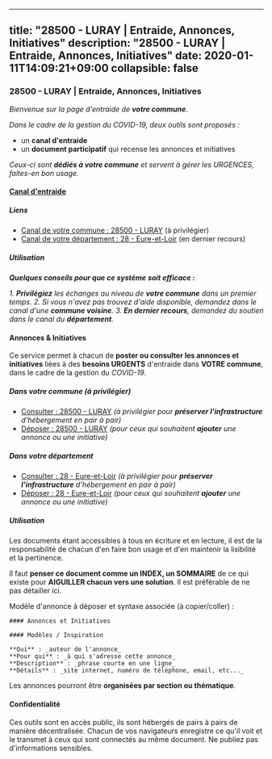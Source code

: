 
---
title: "28500 - LURAY | Entraide, Annonces, Initiatives"
description: "28500 - LURAY | Entraide, Annonces, Initiatives"
date: 2020-01-11T14:09:21+09:00
collapsible: false
---

### 28500 - LURAY | Entraide, Annonces, Initiatives

_Bienvenue sur la page d'entraide de **votre commune**_.

_Dans le cadre de la gestion du COVID-19, deux outils sont proposés :_

- un **canal d'entraide**
- un **document participatif** qui recense les annonces et initiatives

_Ceux-ci sont **dédiés à votre commune** et servent à gérer les URGENCES, faites-en bon usage._

#### [Canal d'entraide](https://entraide.stopcoronavirus.tech/#/channel/28500_luray)

##### Liens

- [Canal de votre commune : 28500 	- LURAY](https://entraide.stopcoronavirus.tech/#/channel/28500_luray) (à privilégier)
- [Canal de votre département : 28 	- Eure-et-Loir](https://entraide.stopcoronavirus.tech/#/channel/28_eure-et-loir) (en dernier recours)

##### Utilisation

_**Quelques conseils pour que ce système soit efficace :**_

_1. **Privilégiez** les échanges au niveau de **votre commune** dans un premier temps._
_2. Si vous n'avez pas trouvez d'aide disponible, demandez dans le canal d'une **commune voisine**._
_3. **En dernier recours**, demandez du soutien dans le canal du **département**._

#### Annonces & Initiatives


Ce service permet à chacun de **poster ou consulter les annonces et initiatives** liées à des **besoins
URGENTS** d'entraide dans **VOTRE commune**, dans le cadre de la gestion du _COVID-19_.

##### Dans votre commune (à privilégier)

- [Consulter : 28500 	- LURAY](https://docs.stopcoronavirus.tech/#/r/markdown/28500_luray/4XTTM5gMp923vJyPXnYMDGUdtycM4zA4ooFzX9mhJm4dwsXB7) _(à privilégier pour **préserver l'infrastructure** d'hébergement en pair à pair)_
- [Déposer : 28500 	- LURAY](https://docs.stopcoronavirus.tech/#/w/markdown/28500_luray/4XTTM5gMp923vJyPXnYMDGUdtycM4zA4ooFzX9mhJm4dwsXB7-K3TgUuRgw9yiRMPVqZPfbqJ4NKDzPutC76Wwvx2S29FtUET8xvS5GQUfgBrUSqedSQVXVAkNehQXUV88orbpTCHy6J7vHtK7Kv4arCVrJ5uod31TVTeWNnz5zgA4FFmLqrWrhZpV) _(pour ceux qui souhaitent **ajouter** une annonce ou une initiative)_

##### Dans votre département

- [Consulter : 28 	- Eure-et-Loir](https://docs.stopcoronavirus.tech/#/r/markdown/28_eure-et-loir/4XTTM5LepCtg9GBmFEMW23CbsQb2HZx5ehMUU2csFUTyjYrSq) _(à privilégier pour **préserver l'infrastructure** d'hébergement en pair à pair)_
- [Déposer : 28 	- Eure-et-Loir](https://docs.stopcoronavirus.tech/#/w/markdown/28_eure-et-loir/4XTTM5LepCtg9GBmFEMW23CbsQb2HZx5ehMUU2csFUTyjYrSq-K3TgUYHFLv3YjcrDiwyMMKWvJ83kdck4nBTyywkZSNzFT7MbvSpMdPmf6hhNoNki7GCmkZS8sZAN5Y2QKihoZuSH76Ainox4Qx5isjyMghURVc9ASC39tvmKp1uogBmL1dqnEFVF) _(pour ceux qui souhaitent **ajouter** une annonce ou une initiative)_


##### Utilisation

Les documents étant accessibles à tous en écriture et en lecture, il est de la
responsabilité de chacun d'en faire bon usage et d'en maintenir la lisibilité
et la pertinence.

Il faut **penser ce document comme un INDEX, un SOMMAIRE** de ce qui existe
pour **AIGUILLER chacun vers une solution**. Il est préférable de ne pas détailler ici.

Modèle d'annonce à déposer et syntaxe associée (à copier/coller) :

    #### Annonces et Initiatives

    #### Modèles / Inspiration

    **Qui** : _auteur de l'annonce_
    **Pour qui** : _à qui s'adresse cette annonce_
    **Description** : _phrase courte en une ligne_
    **Détails** : _site internet, numéro de téléphone, email, etc..._


Les annonces pourront être **organisées par section ou thématique**.

#### Confidentialité

Ces outils sont en accès public, ils sont hébergés de pairs à pairs de manière décentralisée.
Chacun de vos navigateurs enregistre ce qu'il voit et le transmet à ceux qui sont connectés au même document.
Ne publiez pas d'informations sensibles.
